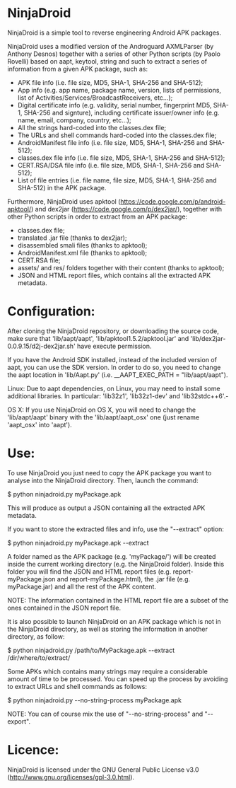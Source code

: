 NinjaDroid
==========

NinjaDroid is a simple tool to reverse engineering Android APK packages.

NinjaDroid uses a modified version of the Androguard AXMLParser (by Anthony Desnos) together with a series of other Python scripts (by Paolo Rovelli) based on aapt, keytool, string and such to extract a series of information from a given APK package, such as:

- APK file info (i.e. file size, MD5, SHA-1, SHA-256 and SHA-512);
- App info (e.g. app name, package name, version, lists of permissions, list of Activities/Services/BroadcastReceivers, etc...);
- Digital certificate info (e.g. validity, serial number, fingerprint MD5, SHA-1, SHA-256 and signture), including certificate issuer/owner info (e.g. name, email, company, country, etc...);
- All the strings hard-coded into the classes.dex file;
- The URLs and shell commands hard-coded into the classes.dex file;
- AndroidManifest file info (i.e. file size, MD5, SHA-1, SHA-256 and SHA-512);
- classes.dex file info (i.e. file size, MD5, SHA-1, SHA-256 and SHA-512);
- CERT.RSA/DSA file info (i.e. file size, MD5, SHA-1, SHA-256 and SHA-512);
- List of file entries (i.e. file name, file size, MD5, SHA-1, SHA-256 and SHA-512) in the APK package.

Furthermore, NinjaDroid uses apktool (https://code.google.com/p/android-apktool/) and dex2jar (https://code.google.com/p/dex2jar/), together with other Python scripts in order to extract from an APK package:

- classes.dex file;
- translated .jar file (thanks to dex2jar);
- disassembled smali files (thanks to apktool);
- AndroidManifest.xml file (thanks to apktool);
- CERT.RSA file;
- assets/ and res/ folders together with their content (thanks to apktool);
- JSON and HTML report files, which contains all the extracted APK metadata.


Configuration:
=============
After cloning the NinjaDroid repository, or downloading the source code, make sure that 'lib/aapt/aapt', 'lib/apktool1.5.2/apktool.jar' and 'lib/dex2jar-0.0.9.15/d2j-dex2jar.sh' have execute permission.

If you have the Android SDK installed, instead of the included version of aapt, you can use the SDK version. In order to do so, you need to change the aapt location in 'lib/Aapt.py' (i.e. __AAPT_EXEC_PATH = "lib/aapt/aapt").

Linux:
Due to aapt dependencies, on Linux, you may need to install some additional libraries. In particular: 'lib32z1', 'lib32z1-dev' and 'lib32stdc++6'.-

OS X:
If you use NinjaDroid on OS X, you will need to change the 'lib/aapt/aapt' binary with the 'lib/aapt/aapt_osx' one (just rename 'aapt_osx' into 'aapt').


Use:
=============
To use NinjaDroid you just need to copy the APK package you want to analyse into the NinjaDroid directory. Then, launch the command:

$ python ninjadroid.py myPackage.apk

This will produce as output a JSON containing all the extracted APK metadata.

If you want to store the extracted files and info, use the "--extract" option:

$ python ninjadroid.py myPackage.apk --extract

A folder named as the APK package (e.g. 'myPackage/') will be created inside the current working directory (e.g. the NinjaDroid folder). Inside this folder you will find the JSON and HTML report files (e.g. report-myPackage.json and report-myPackage.html), the .jar file (e.g. myPackage.jar) and all the rest of the APK content.

NOTE: The information contained in the HTML report file are a subset of the ones contained in the JSON report file.

It is also possible to launch NinjaDroid on an APK package which is not in the NinjaDroid directory, as well as storing the information in another directory, as follow:

$ python ninjadroid.py /path/to/MyPackage.apk --extract /dir/where/to/extract/

Some APKs which contains many strings may require a considerable amount of time to be processed. You can speed up the process by avoiding to extract URLs and shell commands as follows:

$ python ninjadroid.py --no-string-process myPackage.apk

NOTE: You can of course mix the use of "--no-string-process" and "--export".


Licence:
========
NinjaDroid is licensed under the GNU General Public License v3.0 (http://www.gnu.org/licenses/gpl-3.0.html).
